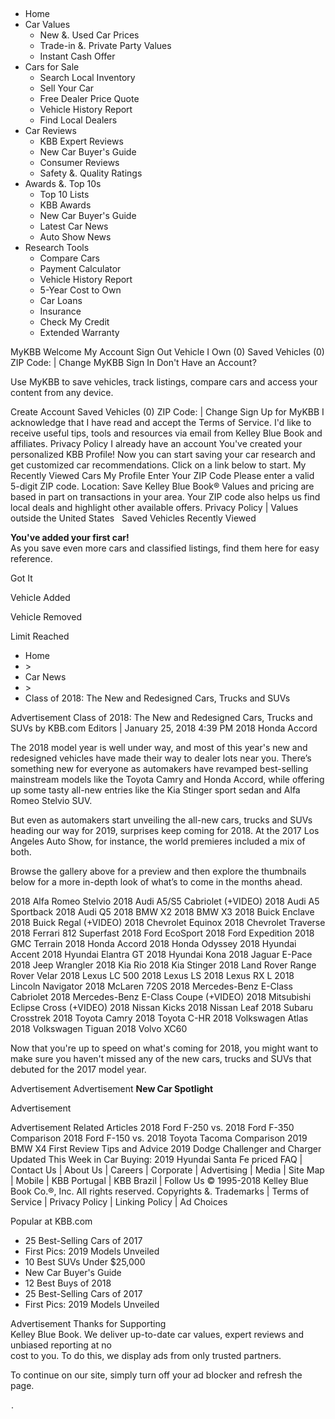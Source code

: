  

*   Home
*   Car Values
    *   New &. Used Car Prices
    *   Trade-in &. Private Party Values
    *   Instant Cash Offer
*   Cars for Sale
    *   Search Local Inventory
    *   Sell Your Car
    *   Free Dealer Price Quote
    *   Vehicle History Report
    *   Find Local Dealers
*   Car Reviews
    *   KBB Expert Reviews
    *   New Car Buyer's Guide
    *   Consumer Reviews
    *   Safety &. Quality Ratings
*   Awards &. Top 10s
    *   Top 10 Lists
    *   KBB Awards
    *   New Car Buyer's Guide
    *   Latest Car News
    *   Auto Show News
*   Research Tools
    *   Compare Cars
    *   Payment Calculator
    *   Vehicle History Report
    *   5-Year Cost to Own
    *   Car Loans
    *   Insurance
    *   Check My Credit
    *   Extended Warranty

MyKBB Welcome My Account Sign Out Vehicle I Own (0) Saved Vehicles (0) ZIP Code: | Change MyKBB Sign In Don't Have an Account?

Use MyKBB to save vehicles, track listings, compare cars and access your content from any device.

Create Account Saved Vehicles (0) ZIP Code: | Change Sign Up for MyKBB I acknowledge that I have read and accept the Terms of Service. I'd like to receive useful tips, tools and resources via email from Kelley Blue Book and affiliates. Privacy Policy I already have an account You've created your personalized KBB Profile! Now you can start saving your car research and get customized car recommendations. Click on a link below to start. My Recently Viewed Cars My Profile Enter Your ZIP Code Please enter a valid 5-digit ZIP code. Location: Save Kelley Blue Book® Values and pricing are based in part on transactions in your area. Your ZIP code also helps us find local deals and highlight other available offers. Privacy Policy | Values outside the United States ﻿ ﻿ Saved Vehicles Recently Viewed

**You've added your first car!**  
As you save even more cars and classified listings, find them here for easy reference.

Got It

Vehicle Added

Vehicle Removed

Limit Reached

*   Home
*   \>
*   Car News
*   \>
*   Class of 2018: The New and Redesigned Cars, Trucks and SUVs

Advertisement Class of 2018: The New and Redesigned Cars, Trucks and SUVs by KBB.com Editors | January 25, 2018 4:39 PM 2018 Honda Accord

The 2018 model year is well under way, and most of this year's new and redesigned vehicles have made their way to dealer lots near you. There’s something new for everyone as automakers have revamped best-selling mainstream models like the Toyota Camry and Honda Accord, while offering up some tasty all-new entries like the Kia Stinger sport sedan and Alfa Romeo Stelvio SUV.

But even as automakers start unveiling the all-new cars, trucks and SUVs heading our way for 2019, surprises keep coming for 2018. At the 2017 Los Angeles Auto Show, for instance, the world premieres included a mix of both. 

Browse the gallery above for a preview and then explore the thumbnails below for a more in-depth look of what’s to come in the months ahead.

2018 Alfa Romeo Stelvio 2018 Audi A5/S5 Cabriolet (+VIDEO) 2018 Audi A5 Sportback 2018 Audi Q5 2018 BMW X2 2018 BMW X3 2018 Buick Enclave 2018 Buick Regal (+VIDEO) 2018 Chevrolet Equinox 2018 Chevrolet Traverse 2018 Ferrari 812 Superfast 2018 Ford EcoSport 2018 Ford Expedition 2018 GMC Terrain 2018 Honda Accord 2018 Honda Odyssey 2018 Hyundai Accent 2018 Hyundai Elantra GT 2018 Hyundai Kona 2018 Jaguar E-Pace 2018 Jeep Wrangler 2018 Kia Rio 2018 Kia Stinger 2018 Land Rover Range Rover Velar 2018 Lexus LC 500 2018 Lexus LS 2018 Lexus RX L 2018 Lincoln Navigator 2018 McLaren 720S 2018 Mercedes-Benz E-Class Cabriolet 2018 Mercedes-Benz E-Class Coupe (+VIDEO) 2018 Mitsubishi Eclipse Cross (+VIDEO) 2018 Nissan Kicks 2018 Nissan Leaf 2018 Subaru Crosstrek 2018 Toyota Camry 2018 Toyota C-HR 2018 Volkswagen Atlas 2018 Volkswagen Tiguan 2018 Volvo XC60

Now that you're up to speed on what's coming for 2018, you might want to make sure you haven't missed any of the new cars, trucks and SUVs that debuted for the 2017 model year. 

Advertisement Advertisement **New Car Spotlight**

Advertisement

Advertisement Related Articles 2018 Ford F-250 vs. 2018 Ford F-350 Comparison 2018 Ford F-150 vs. 2018 Toyota Tacoma Comparison 2019 BMW X4 First Review Tips and Advice 2019 Dodge Challenger and Charger Updated This Week in Car Buying: 2019 Hyundai Santa Fe priced FAQ | Contact Us | About Us | Careers | Corporate | Advertising | Media | Site Map | Mobile | KBB Portugal | KBB Brazil | Follow Us © 1995-2018 Kelley Blue Book Co.®, Inc. All rights reserved. Copyrights &. Trademarks | Terms of Service | Privacy Policy | Linking Policy | Ad Choices

Popular at KBB.com

*   25 Best-Selling Cars of 2017
*   First Pics: 2019 Models Unveiled
*   10 Best SUVs Under $25,000
*   New Car Buyer's Guide
*   12 Best Buys of 2018
*   25 Best-Selling Cars of 2017
*   First Pics: 2019 Models Unveiled

Advertisement Thanks for Supporting  
Kelley Blue Book. We deliver up-to-date car values, expert reviews and unbiased reporting at no  
cost to you. To do this, we display ads from only trusted partners.  
  
To continue on our site, simply turn off your ad blocker and refresh the page. <div style="display:inline;"><img height="1" width="1" style="border-style:none;" alt="" src="//googleads.g.doubleclick.net/pagead/viewthroughconversion/1060016584/?guid=ON&script=0"/></div>.